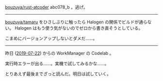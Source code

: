 [bouzuya/rust-atcoder][] abc078_b 。逃げ。

---

[bouzuya/tamaru][] をひさしぶりに触ったら Halogen の関係でビルドが通らない。 Halogen はもう使う気がないのでゼロから書き直そうとしている。

こまめにバージョンアップしないとダメだ……。

---

昨日 ([2019-07-22][]) からの WorkManager の Codelab 。

実行時エラーが出る……。実機で試してみるかな……。

とりあえず最後までざっと読んだ。明日は試していく。

[2019-07-22]: https://blog.bouzuya.net/2019/07/22/
[bouzuya/rust-atcoder]: https://github.com/bouzuya/rust-atcoder
[bouzuya/tamaru]: https://github.com/bouzuya/tamaru
